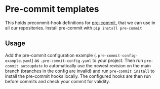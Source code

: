 # Pre-commit templates

This holds precommit-hook definitions for [pre-commit](https://pre-commit.com/), that we can use in all our repositories.
Install pre-commit with `pip install pre-commit`

## Usage

Add the pre-commit configuration example (`.pre-commit-config-example.yaml`) as `.pre-commit-config.yaml` to your project.
Then run `pre-commit autoupdate` to automatically use the newest revision on the main branch (branches in the config are invalid) and run `pre-commit install` to install the pre-commit hooks locally.
The configured hooks are then run before commits and check your commit for validity.
